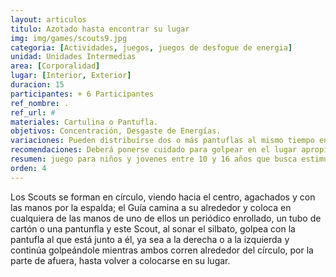 ```yaml
---
layout: articulos
titulo: Azotado hasta encontrar su lugar
img: img/games/scouts9.jpg
categoria: [Actividades, juegos, juegos de desfogue de energia]
unidad: Unidades Intermedias
area: [Corporalidad]
lugar: [Interior, Exterior]
duracion: 15
participantes: + 6 Participantes
ref_nombre: .
ref_url: #
materiales: Cartulina o Pantufla.
objetivos: Concentración, Desgaste de Energías.
variaciones: Pueden distribuirse dos o más pantuflas al mismo tiempo entre diferentes jugadores.
recomendaciones: Deberá ponerse cuidado para golpear en el lugar apropiado.
resumen: juego para niños y jovenes entre 10 y 16 años que busca estimular la Concentración y generar un Desgaste de Energías.
orden: 4
---
```

<p>Los Scouts se forman en círculo, viendo hacia el centro, agachados y con las manos por la espalda; el Guía camina a su alrededor y coloca en cualquiera de las manos de uno de ellos un periódico enrollado, un tubo de cartón o una pantunfla y este Scout, al sonar el silbato, golpea con la pantufla al que está junto a él, ya sea a la derecha o a la izquierda y continúa golpeándole mientras ambos corren alrededor del círculo, por la parte de afuera, hasta volver a colocarse en su lugar.</p>
